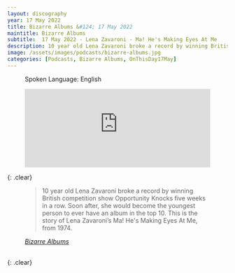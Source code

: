 ```yaml
---
layout: discography
year: 17 May 2022
title: Bizarre Albums &#124; 17 May 2022
maintitle: Bizarre Albums
subtitle:  17 May 2022 - Lena Zavaroni - Ma! He's Making Eyes At Me
description: 10 year old Lena Zavaroni broke a record by winning British competition show Opportunity Knocks five weeks in a row. Soon after, she would become the youngest person to ever have an album in the top 10. This is the story of Lena Zavaroni’s Ma! He's Making Eyes At Me, from 1974.
image: /assets/images/podcasts/bizarre-albums.jpg
categories: [Podcasts, Bizarre Albums, OnThisDay17May]
---
```


<figure class="fig3">
<p>Spoken Language: English</p>
<iframe src="https://www.listennotes.com/podcasts/bizarre-albums/lena-zavaroni-ma-hes-making-6j0HJMFRQkO/embed/" height="180px" width="100%" style="width: 1px; min-width: 100%;" frameborder="0" scrolling="no" loading="lazy"></iframe>
</figure>

{: .clear}

<figure class="fig3">
<blockquote>10 year old Lena Zavaroni broke a record by winning British competition show Opportunity Knocks five weeks in a row. Soon after, she would become the youngest person to ever have an album in the top 10. This is the story of Lena Zavaroni’s Ma! He's Making Eyes At Me, from 1974.</blockquote>
<cite><a class="external-link" href="https://anchor.fm/bizarrealbums/episodes/Lena-Zavaroni---Ma--Hes-Making-Eyes-At-Me-e1ikehp">Bizarre Albums</a></cite>
</figure>

<br />{: .clear}

